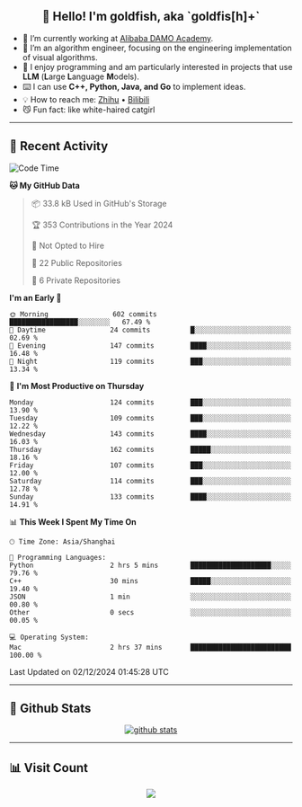
<h2 align="center">👋 Hello! I'm goldfish, aka `goldfis[h]+`</h2>

- 📍 I’m currently working at [Alibaba DAMO Academy](https://damo.alibaba.com/).  
- 🌱 I’m an algorithm engineer, focusing on the engineering implementation of visual algorithms.  
- 💬 I enjoy programming and am particularly interested in projects that use **LLM** (**L**arge **L**anguage **M**odels).   
- ⌨️ I can use **C++, Python, Java, and Go** to implement ideas.  
- 💡 How to reach me: [Zhihu](https://www.zhihu.com/people/goldfishh) • [Bilibili](https://space.bilibili.com/11349246)  
- 😼 Fun fact: like white-haired catgirl  

-------

## 🔧 Recent Activity

<!--START_SECTION:waka-->
![Code Time](http://img.shields.io/badge/Code%20Time-89%20hrs%209%20mins-blue)

**🐱 My GitHub Data** 

> 📦 33.8 kB Used in GitHub's Storage 
 > 
> 🏆 353 Contributions in the Year 2024
 > 
> 🚫 Not Opted to Hire
 > 
> 📜 22 Public Repositories 
 > 
> 🔑 6 Private Repositories 
 > 
**I'm an Early 🐤** 

```text
🌞 Morning                602 commits         █████████████████░░░░░░░░   67.49 % 
🌆 Daytime                24 commits          █░░░░░░░░░░░░░░░░░░░░░░░░   02.69 % 
🌃 Evening                147 commits         ████░░░░░░░░░░░░░░░░░░░░░   16.48 % 
🌙 Night                  119 commits         ███░░░░░░░░░░░░░░░░░░░░░░   13.34 % 
```
📅 **I'm Most Productive on Thursday** 

```text
Monday                   124 commits         ███░░░░░░░░░░░░░░░░░░░░░░   13.90 % 
Tuesday                  109 commits         ███░░░░░░░░░░░░░░░░░░░░░░   12.22 % 
Wednesday                143 commits         ████░░░░░░░░░░░░░░░░░░░░░   16.03 % 
Thursday                 162 commits         █████░░░░░░░░░░░░░░░░░░░░   18.16 % 
Friday                   107 commits         ███░░░░░░░░░░░░░░░░░░░░░░   12.00 % 
Saturday                 114 commits         ███░░░░░░░░░░░░░░░░░░░░░░   12.78 % 
Sunday                   133 commits         ████░░░░░░░░░░░░░░░░░░░░░   14.91 % 
```


📊 **This Week I Spent My Time On** 

```text
🕑︎ Time Zone: Asia/Shanghai

💬 Programming Languages: 
Python                   2 hrs 5 mins        ████████████████████░░░░░   79.76 % 
C++                      30 mins             █████░░░░░░░░░░░░░░░░░░░░   19.40 % 
JSON                     1 min               ░░░░░░░░░░░░░░░░░░░░░░░░░   00.80 % 
Other                    0 secs              ░░░░░░░░░░░░░░░░░░░░░░░░░   00.05 % 

💻 Operating System: 
Mac                      2 hrs 37 mins       █████████████████████████   100.00 % 
```


 Last Updated on 02/12/2024 01:45:28 UTC
<!--END_SECTION:waka-->

-------

## 📆 Github Stats

<p align="center">
    <a href="https://github.com/anuraghazra/github-readme-stats">
      <img src="https://github-readme-stats.vercel.app/api?username=goldfishh&show_icons=true&theme=dracula" alt="github stats" />
    </a>
</p>

-------

## 📊 Visit Count

<p align="center">
  <a href="https://count.getloli.com/"><img src="https://count.getloli.com/get/@:goldfishh?theme=rule34"></a>
</p>
